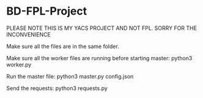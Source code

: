 # BD-FPL-Project
PLEASE NOTE THIS IS MY YACS PROJECT AND NOT FPL. SORRY FOR THE INCONVENIENCE

Make sure all the files are in the same folder. 

Make sure all the worker files are running before starting master:
python3 worker.py <id> <port>
  
Run the master file:
python3 master.py config.json <scheduling method>
  
Send the requests:
python3 requests.py <number of tasks>

